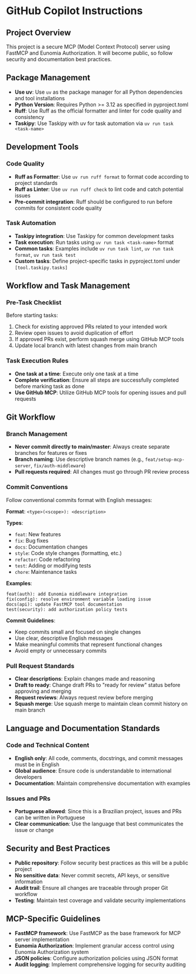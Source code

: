 # GitHub Copilot Instructions

## Project Overview
This project is a secure MCP (Model Context Protocol) server using FastMCP and Eunomia Authorization. It will become public, so follow security and documentation best practices.

## Package Management
- **Use uv**: Use `uv` as the package manager for all Python dependencies and tool installations
- **Python Version**: Requires Python >= 3.12 as specified in pyproject.toml
- **Ruff**: Use Ruff as the official formatter and linter for code quality and consistency
- **Taskipy**: Use Taskipy with uv for task automation via `uv run task <task-name>`

## Development Tools

### Code Quality
- **Ruff as Formatter**: Use `uv run ruff format` to format code according to project standards
- **Ruff as Linter**: Use `uv run ruff check` to lint code and catch potential issues
- **Pre-commit integration**: Ruff should be configured to run before commits for consistent code quality

### Task Automation
- **Taskipy integration**: Use Taskipy for common development tasks
- **Task execution**: Run tasks using `uv run task <task-name>` format
- **Common tasks**: Examples include `uv run task lint`, `uv run task format`, `uv run task test`
- **Custom tasks**: Define project-specific tasks in pyproject.toml under `[tool.taskipy.tasks]`

## Workflow and Task Management

### Pre-Task Checklist
Before starting tasks:
1. Check for existing approved PRs related to your intended work
2. Review open issues to avoid duplication of effort
3. If approved PRs exist, perform squash merge using GitHub MCP tools
4. Update local branch with latest changes from main branch

### Task Execution Rules
- **One task at a time**: Execute only one task at a time
- **Complete verification**: Ensure all steps are successfully completed before marking task as done
- **Use GitHub MCP**: Utilize GitHub MCP tools for opening issues and pull requests

## Git Workflow

### Branch Management
- **Never commit directly to main/master**: Always create separate branches for features or fixes
- **Branch naming**: Use descriptive branch names (e.g., `feat/setup-mcp-server`, `fix/auth-middleware`)
- **Pull requests required**: All changes must go through PR review process

### Commit Conventions
Follow conventional commits format with English messages:

**Format**: `<type>(<scope>): <description>`

**Types**:
- `feat`: New features
- `fix`: Bug fixes
- `docs`: Documentation changes
- `style`: Code style changes (formatting, etc.)
- `refactor`: Code refactoring
- `test`: Adding or modifying tests
- `chore`: Maintenance tasks

**Examples**:
```
feat(auth): add Eunomia middleware integration
fix(config): resolve environment variable loading issue
docs(api): update FastMCP tool documentation
test(security): add authorization policy tests
```

**Commit Guidelines**:
- Keep commits small and focused on single changes
- Use clear, descriptive English messages
- Make meaningful commits that represent functional changes
- Avoid empty or unnecessary commits

### Pull Request Standards
- **Clear descriptions**: Explain changes made and reasoning
- **Draft to ready**: Change draft PRs to "ready for review" status before approving and merging
- **Request reviews**: Always request review before merging
- **Squash merge**: Use squash merge to maintain clean commit history on main branch

## Language and Documentation Standards

### Code and Technical Content
- **English only**: All code, comments, docstrings, and commit messages must be in English
- **Global audience**: Ensure code is understandable to international developers
- **Documentation**: Maintain comprehensive documentation with examples

### Issues and PRs
- **Portuguese allowed**: Since this is a Brazilian project, issues and PRs can be written in Portuguese
- **Clear communication**: Use the language that best communicates the issue or change

## Security and Best Practices
- **Public repository**: Follow security best practices as this will be a public project
- **No sensitive data**: Never commit secrets, API keys, or sensitive information
- **Audit trail**: Ensure all changes are traceable through proper Git workflow
- **Testing**: Maintain test coverage and validate security implementations

## MCP-Specific Guidelines
- **FastMCP framework**: Use FastMCP as the base framework for MCP server implementation
- **Eunomia Authorization**: Implement granular access control using Eunomia Authorization system
- **JSON policies**: Configure authorization policies using JSON format
- **Audit logging**: Implement comprehensive logging for security auditing